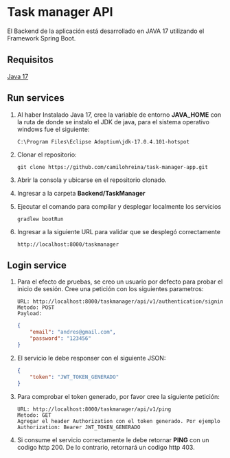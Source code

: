 # Task manager API

El Backend de la aplicación está desarrollado en JAVA 17 utilizando el Framework Spring Boot.

## Requisitos

[Java 17](https://openjdk.org/projects/jdk/17/)

## Run services

1. Al haber Instalado Java 17, cree la variable de entorno **JAVA_HOME** con la ruta de donde se instalo el JDK de java, para el sistema operativo windows fue el siguiente:

    `C:\Program Files\Eclipse Adoptium\jdk-17.0.4.101-hotspot`

2. Clonar el repositorio:

    `git clone https://github.com/camilohreina/task-manager-app.git`

3. Abrir la consola y ubicarse en el repositorio clonado.

4. Ingresar a la carpeta **Backend/TaskManager** 

5. Ejecutar el comando para compilar y desplegar localmente los servicios

    `gradlew bootRun`

6. Ingresar a la siguiente URL para validar que se desplegó correctamente

    `http://localhost:8000/taskmanager`

## Login service

1. Para el efecto de pruebas, se creo un usuario por defecto para probar el inicio de sesión. Cree una petición con los siguientes parametros:

    `URL: http://localhost:8000/taskmanager/api/v1/authentication/signin` <br>
    `Metodo: POST` <br>
    `Payload:` 
    ```json 
    {
        "email": "andres@gmail.com",
        "password": "123456"
    }
    ```

2. El servicio le debe responser con el siguiente JSON: 
    ```json 
    {
        "token": "JWT_TOKEN_GENERADO"
    }
    ```

3. Para comprobar el token generado, por favor cree la siguiente petición:

    `URL: http://localhost:8000/taskmanager/api/v1/ping` <br>
    `Metodo: GET` <br>
    `Agregar el header Authorization con el token generado. Por ejemplo Authorization: Bearer JWT_TOKEN_GENERADO`
    

4. Si consume el servicio correctamente le debe retornar **PING** con un codigo http 200. De lo contrario, retornará un codigo http 403.
